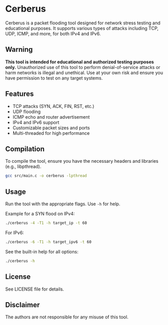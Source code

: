 # Cerberus

Cerberus is a packet flooding tool designed for network stress testing and educational purposes. It supports various types of attacks including TCP, UDP, ICMP, and more, for both IPv4 and IPv6.

## Warning

**This tool is intended for educational and authorized testing purposes only.** Unauthorized use of this tool to perform denial-of-service attacks or harm networks is illegal and unethical. Use at your own risk and ensure you have permission to test on any target systems.

## Features

- TCP attacks (SYN, ACK, FIN, RST, etc.)
- UDP flooding
- ICMP echo and router advertisement
- IPv4 and IPv6 support
- Customizable packet sizes and ports
- Multi-threaded for high performance

## Compilation

To compile the tool, ensure you have the necessary headers and libraries (e.g., libpthread).

```bash
gcc src/main.c -o cerberus -lpthread
```

## Usage

Run the tool with the appropriate flags. Use `-h` for help.

Example for a SYN flood on IPv4:

```bash
./cerberus -4 -T1 -h target_ip -t 60
```

For IPv6:

```bash
./cerberus -6 -T1 -h target_ipv6 -t 60
```

See the built-in help for all options:

```bash
./cerberus -h
```

## License

See LICENSE file for details.

## Disclaimer

The authors are not responsible for any misuse of this tool.
